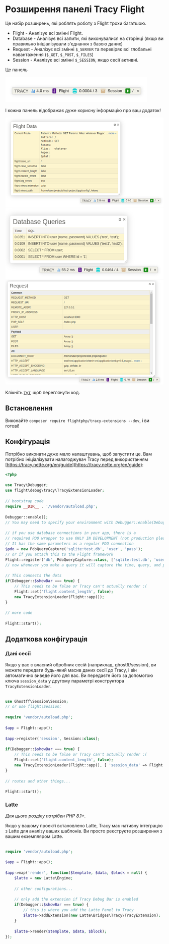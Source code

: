 Розширення панелі Tracy Flight
=====

Це набір розширень, які роблять роботу з Flight трохи багатшою.

- Flight - Аналізує всі змінні Flight.
- Database - Аналізує всі запити, які виконувалися на сторінці (якщо ви правильно ініціалізували з'єднання з базою даних)
- Request - Аналізує всі змінні `$_SERVER` та перевіряє всі глобальні навантаження (`$_GET`, `$_POST`, `$_FILES`)
- Session - Аналізує всі змінні `$_SESSION`, якщо сесії активні.

Це панель

![Flight Bar](https://raw.githubusercontent.com/flightphp/tracy-extensions/master/flight-tracy-bar.png)

І кожна панель відображає дуже корисну інформацію про ваш додаток!

![Flight Data](https://raw.githubusercontent.com/flightphp/tracy-extensions/master/flight-var-data.png)
![Flight Database](https://raw.githubusercontent.com/flightphp/tracy-extensions/master/flight-db.png)
![Flight Request](https://raw.githubusercontent.com/flightphp/tracy-extensions/master/flight-request.png)

Клікніть [тут](https://github.com/flightphp/tracy-extensions), щоб переглянути код.

Встановлення
-------
Виконайте `composer require flightphp/tracy-extensions --dev`, і ви готові!

Конфігурація
-------
Потрібно виконати дуже мало налаштувань, щоб запустити це. Вам потрібно ініціалізувати налагоджувач Tracy перед використанням [https://tracy.nette.org/en/guide](https://tracy.nette.org/en/guide):

```php
<?php

use Tracy\Debugger;
use flight\debug\tracy\TracyExtensionLoader;

// bootstrap code
require __DIR__ . '/vendor/autoload.php';

Debugger::enable();
// You may need to specify your environment with Debugger::enable(Debugger::DEVELOPMENT)

// if you use database connections in your app, there is a 
// required PDO wrapper to use ONLY IN DEVELOPMENT (not production please!)
// It has the same parameters as a regular PDO connection
$pdo = new PdoQueryCapture('sqlite:test.db', 'user', 'pass');
// or if you attach this to the Flight framework
Flight::register('db', PdoQueryCapture::class, ['sqlite:test.db', 'user', 'pass']);
// now whenever you make a query it will capture the time, query, and parameters

// This connects the dots
if(Debugger::$showBar === true) {
	// This needs to be false or Tracy can't actually render :(
	Flight::set('flight.content_length', false);
	new TracyExtensionLoader(Flight::app());
}

// more code

Flight::start();
```

## Додаткова конфігурація

### Дані сесії
Якщо у вас є власний обробник сесій (наприклад, ghostff/session), ви можете передати будь-який масив даних сесії до Tracy, і він автоматично виведе його для вас. Ви передаєте його за допомогою ключа `session_data` у другому параметрі конструктора `TracyExtensionLoader`.

```php

use Ghostff\Session\Session;
// or use flight\Session;

require 'vendor/autoload.php';

$app = Flight::app();

$app->register('session', Session::class);

if(Debugger::$showBar === true) {
	// This needs to be false or Tracy can't actually render :(
	Flight::set('flight.content_length', false);
	new TracyExtensionLoader(Flight::app(), [ 'session_data' => Flight::session()->getAll() ]);
}

// routes and other things...

Flight::start();
```

### Latte

_Для цього розділу потрібен PHP 8.1+._

Якщо у вашому проекті встановлено Latte, Tracy має нативну інтеграцію з Latte для аналізу ваших шаблонів. Ви просто реєструєте розширення з вашим екземпляром Latte.

```php

require 'vendor/autoload.php';

$app = Flight::app();

$app->map('render', function($template, $data, $block = null) {
	$latte = new Latte\Engine;

	// other configurations...

	// only add the extension if Tracy Debug Bar is enabled
	if(Debugger::$showBar === true) {
		// this is where you add the Latte Panel to Tracy
		$latte->addExtension(new Latte\Bridges\Tracy\TracyExtension);
	}

	$latte->render($template, $data, $block);
});
```